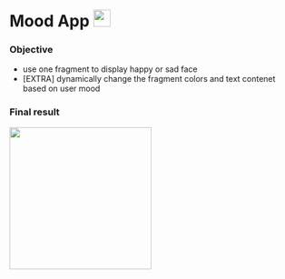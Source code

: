 # Mood App <img src="https://user-images.githubusercontent.com/28673805/64524938-57568d80-d308-11e9-84bb-90c6336e31e9.png" width="30">

### Objective

* use one fragment to display happy or sad face
* [EXTRA] dynamically change the fragment colors and text contenet based on user mood

### Final result

<img src="https://user-images.githubusercontent.com/28673805/64524829-18c0d300-d308-11e9-8b91-15311f2ff12f.gif" width="250">
